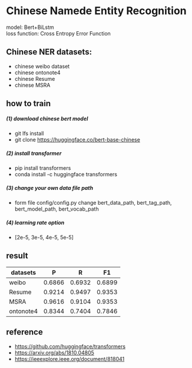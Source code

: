 Chinese Namede Entity Recognition
==
model: Bert+BiLstm  
loss function: Cross Entropy Error Function<br>

Chinese NER datasets: 
----
*  chinese weibo dataset<br>
*  chinese ontonote4<br>
*  chinese Resume<br>
*  chinese MSRA<br>

how to train
----
##### (1)  download chinese bert model

* git lfs install
* git clone https://huggingface.co/bert-base-chinese

##### (2)  install transformer

* pip install transformers
* conda install -c huggingface transformers

##### (3)  change your own data file path

* form file config/config.py change bert_data_path, bert_tag_path, bert_model_path, bert_vocab_path

##### (4) learning rate option

* [2e-5, 3e-5, 4e-5, 5e-5]

result
----

|datasets |  P  |  R  |  F1  |
|-------- |-----|-----|-----|
|  weibo  |0.6866|0.6932|0.6899|
| Resume  |0.9214|0.9497|0.9353|
|MSRA|0.9616|0.9104|0.9353|
|ontonote4|0.8344|0.7404|0.7846|

reference
----
* https://github.com/huggingface/transformers
* https://arxiv.org/abs/1810.04805
* https://ieeexplore.ieee.org/document/818041
